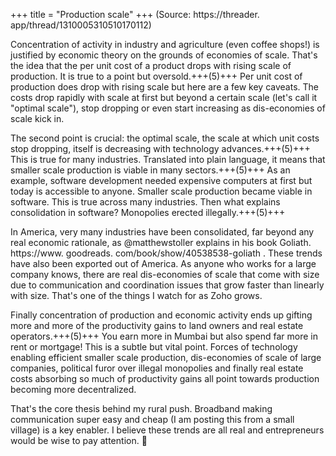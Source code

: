 +++
title = "Production scale"
+++
(Source: https://threader. app/thread/1310005310510170112)

Concentration of activity in industry and agriculture (even coffee shops!) is justified by economic theory on the grounds of economies of scale. That's the idea that the per unit cost of a product drops with rising scale of production.  It is true to a point but oversold.+++(5)+++ Per unit cost of production does drop with rising scale but here are a few key caveats. The costs drop rapidly with scale at first but beyond a certain scale (let's call it "optimal scale"), stop dropping or even start increasing as dis-economies of scale kick in. 

The second point is crucial: the optimal scale, the scale at which unit costs stop dropping, itself is decreasing with technology advances.+++(5)+++ This is true for many industries. Translated into plain language, it means that smaller scale production is viable in many sectors.+++(5)+++ As an example, software development needed expensive computers at first but today is accessible to anyone.  Smaller scale production became viable in software. This is true across many industries. Then what explains consolidation in software? Monopolies erected illegally.+++(5)+++ 

In America, very many industries have been consolidated, far beyond any real economic rationale, as @matthewstoller explains in his book Goliath. https://www. goodreads. com/book/show/40538538-goliath . These trends have also been exported out of America. As anyone who works for a large company knows, there are real dis-economies of scale that come with size due to communication and coordination issues that grow faster than linearly with size. That's one of the things I watch for as Zoho grows. 

Finally concentration of production and economic activity ends up gifting more and more of the productivity gains to land owners and real estate operators.+++(5)+++ You earn more in Mumbai but also spend far more in rent or mortgage! This is a subtle but vital point. Forces of technology enabling efficient smaller scale production, dis-economies of scale of large companies, political furor over illegal monopolies and finally real estate costs absorbing so much of productivity gains all point towards production becoming more decentralized. 

That's the core thesis behind my rural push.  Broadband making communication super easy and cheap (I am posting this from a small village) is a key enabler. I believe these trends are all real and entrepreneurs would be wise to pay attention.  🙏 